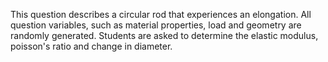 This question describes a circular rod that experiences an elongation. All question variables, such as material properties, load and geometry are randomly generated. Students are asked to determine the elastic modulus, poisson's ratio and change in diameter.
